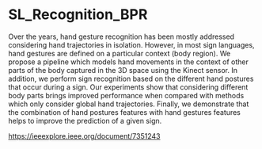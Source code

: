 ﻿# SL_Recognition_BPR


Over the years, hand gesture recognition has been mostly addressed considering hand trajectories in isolation. However, in most sign languages, hand gestures are defined on a particular context (body region). We propose a pipeline which models hand movements in the context of other parts of the body captured in the 3D space using the Kinect sensor. In addition, we perform sign recognition based on the different hand postures that occur during a sign. Our experiments show that considering different body parts brings improved performance when compared with methods which only consider global hand trajectories. Finally, we demonstrate that the combination of hand postures features with hand gestures features helps to improve the prediction of a given sign.


https://ieeexplore.ieee.org/document/7351243

